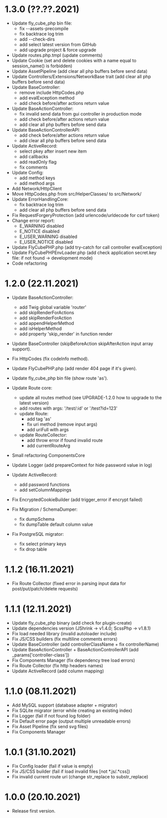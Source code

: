 # 1.3.0 (??.??.2021)

 * Update fly_cube_php bin file:
   * fix --assets-precompile
   * fix backtrace log trim
   * add --check-dirs
   * add select latest version from GitHub
   * add upgrade project & force upgrade
 * Update routes.php.tmpl (update comments)
 * Update Cookie (set and delete cookies with a name equal to session_name() is forbidden)
 * Update AssetPipeline (add clear all php buffers before send data)
 * Update Controllers/Extensions/NetworkBase trait (add clear all php buffers before send data)
 * Update BaseController:
   * remove include HttpCodes.php 
   * add evalException method
   * add check before/after actions return value
 * Update BaseActionController:
   * fix invalid send data from gui controller in production mode 
   * add check before/after actions return value
   * add clear all php buffers before send data
 * Update BaseActionControllerAPI:
   * add check before/after actions return value
   * add clear all php buffers before send data
 * Update ActiveRecord:
   * select pkey after insert new item
   * add callbacks
   * add readOnly flag
   * fix comments
 * Update Config:
   * add method keys 
   * add method args
 * Add Network/HttpClient
 * Move HttpCodes.php from src/HelperClasses/ to src/Network/
 * Update ErrorHandlingCore:
   * fix backtrace log trim
   * add clear all php buffers before send data
 * Fix RequestForgeryProtection (add urlencode/urldecode for csrf token)
 * Change error report:
   * E_WARNING disabled 
   * E_NOTICE disabled
   * E_USER_WARNING disabled 
   * E_USER_NOTICE disabled
 * Update FlyCubePHP.php (add try-catch for call controller evalException)
 * Update FlyCubePHPEnvLoader.php (add check application secret.key file: if not found -> development mode)
 * Code refactoring

# 1.2.0 (22.11.2021)

 * Update BaseActionController:
   * add Twig global variable 'router'
   * add skipRenderForActions
   * add skipRenderForAction
   * add appendHelperMethod
   * add isHelperMethod
   * add property 'skip_render' in function render
 * Update BaseController (skipBeforeAction skipAfterAction input array support).
 * Fix HttpCodes (fix codeInfo method).
 * Update FlyCubePHP.php (add render 404 page if it's given).
 * Update fly_cube_php bin file (show route 'as').

 * Update Route core:
   * update all routes method (see UPGRADE-1.2.0 how to upgrade to the latest version)
   * add routes with args: '/test/:id' or '/test?id=123'
   * update Route:
     * add tag 'as'
     * fix uri method (remove input args) 
     * add uriFull with args
   * update RouteCollector:
     * add throw error if found invalid route
     * add currentRouteArg

 * Small refactoring ComponentsCore
 * Update Logger (add prepareContext for hide password value in log)

 * Update ActiveRecord:
   * add password functions
   * add setColumnMappings

 * Fix EncryptedCookieBuilder (add trigger_error if encrypt failed)
 * Fix Migration / SchemaDumper:
   * fix dumpSchema
   * fix dumpTable default column value

 * Fix PostgreSQL migrator:
   * fix select primary keys
   * fix drop table

# 1.1.2 (16.11.2021)

 * Fix Route Collector (fixed error in parsing input data for post/put/patch/delete requests)

# 1.1.1 (12.11.2021)

 * Update fly_cube_php binary (add check for plugin-create)
 * Update dependencies version (JShrink -> v1.4.0; ScssPhp -> v1.8.1)
 * Fix load needed library (invalid autoloader include)
 * Fix JS/CSS builders (fix multiline comments errors)
 * Update BaseController (add controllerClassName + fix controllerName)
 * Update BaseActionController + BaseActionControllerAPI (add _params['controller-class'])
 * Fix Components Manager (fix dependency tree load errors)
 * Fix Route Collector (fix http headers names)
 * Update ActiveRecord (add column mapping)

# 1.1.0 (08.11.2021)

 * Add MySQL support (database adapter + migrator)
 * Fix SQLite migrator (error while creating an existing index)
 * Fix Logger (fail if not found log folder)
 * Fix Default error page (output multiple unreadable errors)
 * Fix Asset Pipeline (fix send svg files)
 * Fix Components Manager

# 1.0.1 (31.10.2021)

 * Fix Config loader (fail if value is empty)  
 * Fix JS/CSS builder (fail if load invalid files [not *.js/.*css])
 * Fix invalid current route uri (change str_replace to substr_replace) 

# 1.0.0 (20.10.2021)

 * Release first version.
